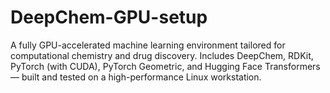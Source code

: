 # DeepChem-GPU-setup
A fully GPU-accelerated machine learning environment tailored for computational chemistry and drug discovery. Includes DeepChem, RDKit, PyTorch (with CUDA), PyTorch Geometric, and Hugging Face Transformers — built and tested on a high-performance Linux workstation.

